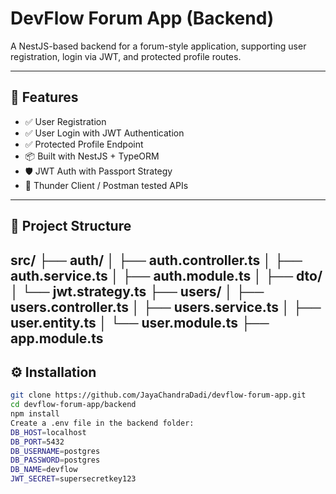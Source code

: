 # DevFlow Forum App (Backend)

A NestJS-based backend for a forum-style application, supporting user registration, login via JWT, and protected profile routes.

---

## 🚀 Features

- ✅ User Registration
- ✅ User Login with JWT Authentication
- ✅ Protected Profile Endpoint
- 📦 Built with NestJS + TypeORM
- 🛡️ JWT Auth with Passport Strategy
- 🧪 Thunder Client / Postman tested APIs

---

## 📂 Project Structure

src/
├── auth/
│ ├── auth.controller.ts
│ ├── auth.service.ts
│ ├── auth.module.ts
│ ├── dto/
│ └── jwt.strategy.ts
├── users/
│ ├── users.controller.ts
│ ├── users.service.ts
│ ├── user.entity.ts
│ └── user.module.ts
├── app.module.ts
---

## ⚙️ Installation

```bash
git clone https://github.com/JayaChandraDadi/devflow-forum-app.git
cd devflow-forum-app/backend
npm install
Create a .env file in the backend folder:
DB_HOST=localhost
DB_PORT=5432
DB_USERNAME=postgres
DB_PASSWORD=postgres
DB_NAME=devflow
JWT_SECRET=supersecretkey123
